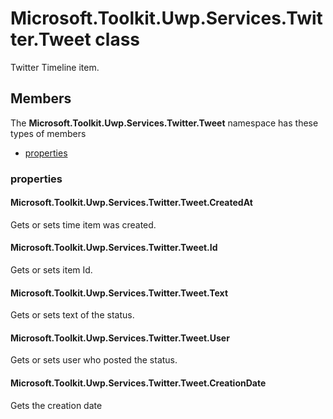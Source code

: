 
# Microsoft.Toolkit.Uwp.Services.Twitter.Tweet class

Twitter Timeline item.

## Members

The **Microsoft.Toolkit.Uwp.Services.Twitter.Tweet** namespace has these types of members

* [properties](#properties)

### properties

#### Microsoft.Toolkit.Uwp.Services.Twitter.Tweet.CreatedAt

Gets or sets time item was created.

#### Microsoft.Toolkit.Uwp.Services.Twitter.Tweet.Id

Gets or sets item Id.

#### Microsoft.Toolkit.Uwp.Services.Twitter.Tweet.Text

Gets or sets text of the status.

#### Microsoft.Toolkit.Uwp.Services.Twitter.Tweet.User

Gets or sets user who posted the status.

#### Microsoft.Toolkit.Uwp.Services.Twitter.Tweet.CreationDate

Gets the creation date
